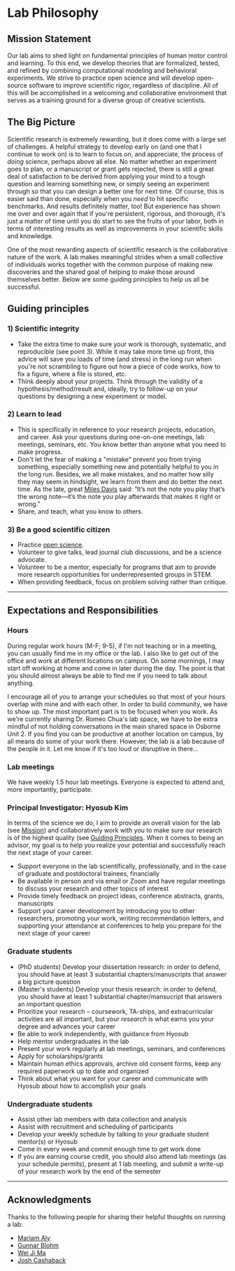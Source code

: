 # Lab Philosophy

## Mission Statement
Our lab aims to shed light on fundamental principles of human motor control and learning. To this end, we develop theories that are formalized, tested, and refined by combining computational modeling and behavioral experiments. We strive to practice open science and will develop open-source software to improve scientific rigor, regardless of discipline. All of this will be accomplished in a welcoming and collaborative environment that serves as a training ground for a diverse group of creative scientists.

## The Big Picture
Scientific research is extremely rewarding, but it does come with a large set of challenges. A helpful strategy to develop early on (and one that I continue to work on) is to learn to focus on, and appreciate, the process of *doing* science, perhaps above all else. No matter whether an experiment goes to plan, or a manuscript or grant gets rejected, there is still a great deal of satisfaction to be derived from applying your mind to a tough question and learning something new, or simply seeing an experiment through so that you can design a better one for next time. Of course, this is easier said than done, especially when you *need* to hit specific benchmarks. And results definitely matter, too! But experience has shown me over and over again that if you're persistent, rigorous, and thorough, it's just a matter of time until you do start to see the fruits of your labor, both in terms of interesting results as well as improvements in your scientific skills and knowledge. 

One of the most rewarding aspects of scientific research is the collaborative nature of the work. A lab makes meaningful strides when a small collective of individuals works together with the common purpose of making new discoveries and the shared goal of helping to make those around themselves better. Below are some guiding principles to help us all be successful. 

## Guiding principles

### 1) Scientific integrity
- Take the extra time to make sure your work is thorough, systematic, and reproducible (see point 3). While it may take more time up front, this advice will save you loads of time (and stress) in the long run when you're not scrambling to figure out how a piece of code works, how to fix a figure, where a file is stored, etc. 
- Think deeply about your projects. Think through the validity of a hypothesis/method/result and, ideally, try to follow-up on your questions by designing a new experiment or model.

### 2) Learn to lead
- This is specifically in reference to your research projects, education, and career. Ask your questions during one-on-one meetings, lab meetings, seminars, etc. You know better than anyone what you need to make progress.
- Don't let the fear of making a "mistake" prevent you from trying something, especially something new and potentially helpful to you in the long run. Besides, we all make mistakes, and no matter how silly they may seem in hindsight, we learn from them and do better the next time. As the late, great [Miles Davis](https://www.youtube.com/watch?v=zqNTltOGh5c) said: “It’s not the note you play that’s the wrong note&mdash;it’s the note you play afterwards that makes it right or wrong.”  
- Share, and teach, what you know to others.

### 3) Be a good scientific citizen
- Practice [open science](https://www.cos.io/).
- Volunteer to give talks, lead journal club discussions, and be a science advocate.
- Volunteer to be a mentor, especially for programs that aim to provide more research opportunities for underrepresented groups in STEM.
- When providing feedback, focus on problem solving rather than critique.
           
---
## Expectations and Responsibilities

### Hours
During regular work hours (M-F; 9-5), if I'm not teaching or in a meeting, you can usually find me in my office or the lab. I also like to get out of the office and work at different locations on campus. On some mornings, I may start off working at home and come in later during the day. The point is that you should almost always be able to find me if you need to talk about anything. 

I encourage all of you to arrange your schedules so that most of your hours overlap with mine and with each other. In order to build community, we have to show up. The most important part is to be focused when you work. As we're currently sharing Dr. Romeo Chua's lab space, we have to be extra mindful of not holding conversations in the main shared space in Osborne Unit 2. If you find you can be productive at another location on campus, by all means do some of your work there. However, the lab is a lab because of the people in it. Let me know if it's too loud or disruptive in there...

### Lab meetings
We have weekly 1.5 hour lab meetings. Everyone is expected to attend and, more importantly, participate. 

### Principal Investigator: Hyosub Kim
In terms of the science we do, I aim to provide an overall vision for the lab (see [Mission](#mission)) and collaboratively work with you to make sure our research is of the highest quality (see [Guiding Principles](#guiding-principles). When it comes to being an advisor, my goal is to help you realize your potential and successfully reach the next stage of your career. 

- Support everyone in the lab scientifically, professionally, and in the case of graduate and postdoctoral trainees, financially
- Be available in person and via email or Zoom and have regular meetings to discuss your research and other topics of interest
- Provide timely feedback on project ideas, conference abstracts, grants, manuscripts
- Support your career development by introducing you to other researchers, promoting your work, writing recommendation letters, and supporting your attendance at conferences to help you prepare for the next stage of your career  

### Graduate students
- (PhD students) Develop your dissertation research: in order to defend, you should have at least 3 substantial chapters/manuscripts that answer a big picture question
- (Master's students) Develop your thesis research: in order to defend, you should have at least 1 substantial chapter/mansucript that answers an important question
- Prioritize your research – coursework, TA-ships, and extracurricular activities are all important, but your *research* is what earns you your degree and advances your career 
- Be able to work independently, with guidance from Hyosub
- Help mentor undergraduates in the lab
- Present your work regularly at lab meetings, seminars, and conferences
- Apply for scholarships/grants
- Maintain human ethics approvals, archive old consent forms, keep any required paperwork up to date and organized
- Think about what you want for your career and communicate with Hyosub about how to accomplish your goals
  
### Undergraduate students
- Assist other lab members with data collection and analysis
- Assist with recruitment and scheduling of participants
- Develop your weekly schedule by talking to your graduate student mentor(s) or Hyosub
- Come in every week and commit enough time to get work done
- If you are earning course credit, you should also attend lab meetings (as your schedule permits), present at 1 lab meeting, and submit a write-up of your research work by the end of the semester  

---
## Acknowledgments
Thanks to the following people for sharing their helpful thoughts on running a lab: 
- [Mariam Aly](https://github.com/alylab/labmanual/blob/master/aly-lab-manual.pdf)
- [Gunnar Blohm](http://compneurosci.com/wiki/index.php/Main_Page)
- [Wei Ji Ma](https://www.cns.nyu.edu/malab/lablife.html)
- [Josh Cashaback](https://joshcashaback.weebly.com/)
